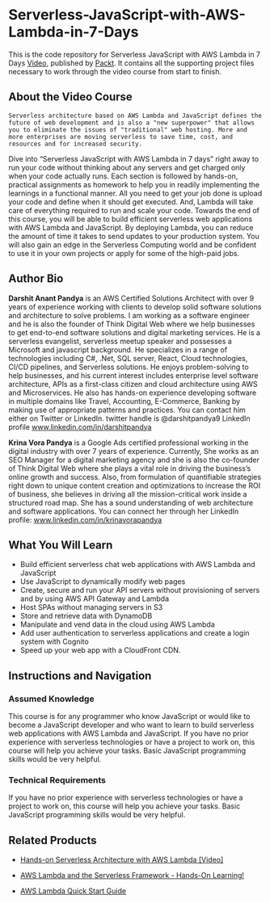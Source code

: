# Serverless-JavaScript-with-AWS-Lambda-in-7-Days

This is the code repository for Serverless JavaScript with AWS Lambda in 7 Days [Video](https://www.packtpub.com/web-development/automating-web-testing-selenium-and-python-video), published by [Packt](https://www.packtpub.com/web-development/serverless-javascript-aws-lambda-7-days-video). It contains all the supporting project files necessary to work through the video course from start to finish.

## About the Video Course
	Serverless architecture based on AWS Lambda and JavaScript defines the future of web development and is also a "new superpower" that allows you to eliminate the issues of "traditional" web hosting. More and more enterprises are moving serverless to save time, cost, and resources and for increased security. 
Dive into “Serverless JavaScript with AWS Lambda in 7 days” right away to run your code without thinking about any servers and get charged only when your code actually runs. Each section is followed by hands-on, practical assignments as homework to help you in readily implementing the learnings in a functional manner. All you need to get your job done is upload your code and define when it should get executed. And, Lambda will take care of everything required to run and scale your code.
Towards the end of this course, you will be able to build efficient serverless web applications with AWS Lambda and JavaScript. By deploying Lambda, you can reduce the amount of time it takes to send updates to your production system. You will also gain an edge in the Serverless Computing world and be confident to use it in your own projects or apply for some of the high-paid jobs. 

## Author Bio
<b>Darshit Anant Pandya</b> is an AWS Certified Solutions Architect with over 9 years of experience working with clients to develop solid software solutions and architecture to solve problems.
I am working as a software engineer and he is also the founder of Think Digital Web where we help businesses to get end-to-end software solutions and digital marketing services. 
He is a serverless evangelist, serverless meetup speaker and possesses a Microsoft and javascript background. He specializes in a range of technologies including C#, .Net, SQL server, React, Cloud technologies, CI/CD pipelines, and Serverless solutions.
He enjoys problem-solving to help businesses, and his current interest includes enterprise level software architecture, APIs as a first-class citizen and cloud architecture using AWS and Microservices.
He also has hands-on experience developing software in multiple domains like Travel, Accounting, E-Commerce, Banking by making use of appropriate patterns and practices. 
You can contact him either on Twitter or LinkedIn.
twitter handle is @darshitpandya9
LinkedIn profile www.linkedin.com/in/darshitpandya

<b>Krina Vora Pandya</b> is a Google Ads certified professional working in the digital industry with over 7 years of experience. Currently, She works as an SEO Manager for a digital marketing agency and she is also the co-founder of Think Digital Web where she plays a vital role in driving the business’s online growth and success.
Also, from formulation of quantifiable strategies right down to unique content creation and optimizations to increase the ROI of business, she believes in driving all the mission-critical work inside a structured road map. She has a sound understanding of web architecture and software applications. You can connect her through her LinkedIn profile: www.linkedin.com/in/krinavorapandya

<H2>What You Will Learn</H2>
<DIV class=book-info-will-learn-text>
<UL>
<LI>Build efficient serverless chat web applications with AWS Lambda and JavaScript
<LI>Use JavaScript to dynamically modify web pages
<LI>Create, secure and run your API servers without provisioning of servers and by using AWS API Gateway and Lambda
<LI>Host SPAs without managing servers in S3
<LI>Store and retrieve data with DynamoDB
<LI>Manipulate and vend data in the cloud using AWS Lambda
<LI>Add user authentication to serverless applications and create a login system with Cognito
<LI>Speed up your web app with a CloudFront CDN.
</LI></UL></DIV>

## Instructions and Navigation
### Assumed Knowledge
This course is for any programmer who know JavaScript or would like to become a JavaScript developer and who want to learn to build serverless web applications with AWS Lambda and JavaScript. If you have no prior experience with serverless technologies or have a project to work on, this course will help you achieve your tasks. Basic JavaScript programming skills would be very helpful.

### Technical Requirements
If you have no prior experience with serverless technologies or have a project to work on, this course will help you achieve your tasks. Basic JavaScript programming skills would be very helpful.<br/>

## Related Products
* [Hands-on Serverless Architecture with AWS Lambda [Video]](https://prod.packtpub.com/in/virtualization-and-cloud/hands-serverless-architecture-aws-lambda-video)

* [AWS Lambda and the Serverless Framework - Hands-On Learning!](https://prod.packtpub.com/in/networking-and-servers/aws-lambda-and-serverless-framework-hands-learning)

* [AWS Lambda Quick Start Guide](https://prod.packtpub.com/in/virtualization-and-cloud/aws-lambda-quick-start-guide)
